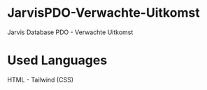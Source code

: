 # JarvisPDO-Verwachte-Uitkomst
Jarvis Database PDO - Verwachte Uitkomst

# Used Languages 
HTML - Tailwind (CSS)
